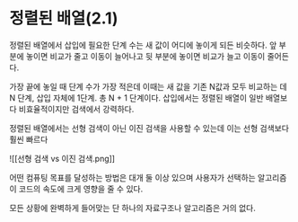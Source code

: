 # 정렬된 배열(2.1)

정렬된 배열에서 삽입에 필요한 단계 수는 새 값이 어디에 놓이게 되든 비슷하다.
앞 부분에 놓이면 비교가 줄고 이동이 늘어나고 뒷 부분에 놓이면 비교가 늘고 이동이 줄어든다.

가장 끝에 놓일 때 단계 수가 가장 적은데 이때는 새 값을 기존 N값과 모두 비교하는 데  N 단계, 삽입 자체에 1단계. 총 N + 1 단계이다.
삽입에서는 정렬된 배열이 일반 배열보다 비효율적이지만 검색에서 강력하다.

정렬된 배열에서는 선형 검색이 아닌 이진 검색을 사용할 수 있는데 이는 선형 검색보다 훨씬 빠르다

![[선형 검색 vs 이진 검색.png]]

어떤 컴퓨팅 목표를 달성하는 방법은 대개 둘 이상 있으며 사용자가 선택하는 알고리즘이 코드의 속도에 크게 영향을 줄 수 있다.

모든 상황에 완벽하게 들어맞는 단 하나의 자료구조나 알고리즘은 거의 없다.